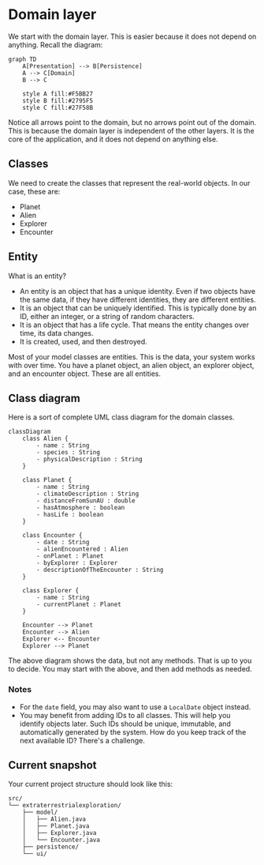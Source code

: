 # Domain layer

We start with the domain layer. This is easier because it does not depend on anything. Recall the diagram:

```mermaid
graph TD
    A[Presentation] --> B[Persistence]
    A --> C[Domain]
    B --> C
    
    style A fill:#F5BB27
    style B fill:#2795F5
    style C fill:#27F58B 
```

Notice all arrows point to the domain, but no arrows point out of the domain. This is because the domain layer is independent of the other layers. It is the core of the application, and it does not depend on anything else.

## Classes

We need to create the classes that represent the real-world objects. In our case, these are:

- Planet
- Alien
- Explorer
- Encounter

## Entity

What is an entity? 

- An entity is an object that has a unique identity. Even if two objects have the same data, if they have different identities, they are different entities.
- It is an object that can be uniquely identified. This is typically done by an ID, either an integer, or a string of random characters.
- It is an object that has a life cycle. That means the entity changes over time, its data changes.
- It is created, used, and then destroyed. 

Most of your model classes are entities. This is the data, your system works with over time. You have a planet object, an alien object, an explorer object, and an encounter object. These are all entities.

## Class diagram

Here is a sort of complete UML class diagram for the domain classes.

```mermaid
classDiagram
    class Alien {
        - name : String
        - species : String
        - physicalDescription : String
    }

    class Planet {
        - name : String
        - climateDescription : String
        - distanceFromSunAU : double
        - hasAtmosphere : boolean
        - hasLife : boolean
    }

    class Encounter {
        - date : String
        - alienEncountered : Alien
        - onPlanet : Planet
        - byExplorer : Explorer
        - descriptionOfTheEncounter : String
    }

    class Explorer {
        - name : String
        - currentPlanet : Planet
    }

    Encounter --> Planet
    Encounter --> Alien
    Explorer <-- Encounter
    Explorer --> Planet
```

The above diagram shows the data, but not any methods. That is up to you to decide. You may start with the above, and then add methods as needed.

### Notes

- For the `date` field, you may also want to use a `LocalDate` object instead.
- You may benefit from adding IDs to all classes. This will help you identify objects later. Such IDs should be unique, immutable, and automatically generated by the system. How do you keep track of the next available ID? There's a challenge.

## Current snapshot

Your current project structure should look like this:

```
src/
└── extraterrestrialexploration/
    ├── model/
    │   ├── Alien.java
    │   ├── Planet.java
    │   ├── Explorer.java
    │   └── Encounter.java
    ├── persistence/
    └── ui/
```